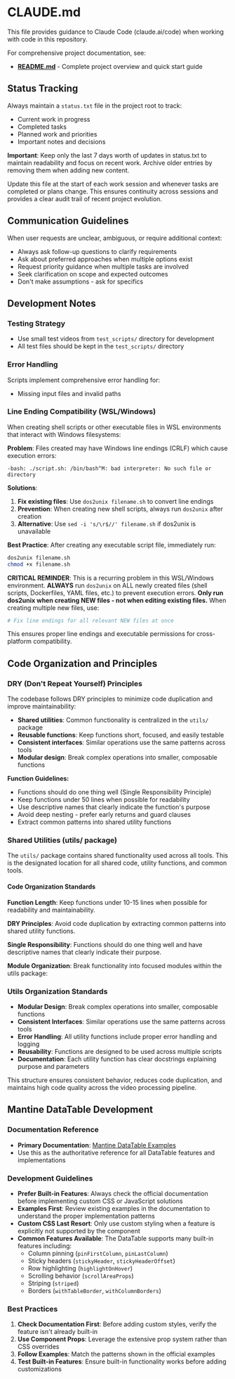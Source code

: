 # CLAUDE.md

This file provides guidance to Claude Code (claude.ai/code) when working with code in this repository.

For comprehensive project documentation, see:
- **[README.md](README.md)** - Complete project overview and quick start guide

## Status Tracking

Always maintain a `status.txt` file in the project root to track:
- Current work in progress
- Completed tasks
- Planned work and priorities
- Important notes and decisions

**Important**: Keep only the last 7 days worth of updates in status.txt to maintain readability and focus on recent work. Archive older entries by removing them when adding new content.

Update this file at the start of each work session and whenever tasks are completed or plans change. This ensures continuity across sessions and provides a clear audit trail of recent project evolution.

## Communication Guidelines

When user requests are unclear, ambiguous, or require additional context:
- Always ask follow-up questions to clarify requirements
- Ask about preferred approaches when multiple options exist
- Request priority guidance when multiple tasks are involved
- Seek clarification on scope and expected outcomes
- Don't make assumptions - ask for specifics

## Development Notes

### Testing Strategy
- Use small test videos from `test_scripts/` directory for development
- All test files should be kept in the `test_scripts/` directory

### Error Handling
Scripts implement comprehensive error handling for:
- Missing input files and invalid paths

### Line Ending Compatibility (WSL/Windows)
When creating shell scripts or other executable files in WSL environments that interact with Windows filesystems:

**Problem**: Files created may have Windows line endings (CRLF) which cause execution errors:
```
-bash: ./script.sh: /bin/bash^M: bad interpreter: No such file or directory
```

**Solutions**:
1. **Fix existing files**: Use `dos2unix filename.sh` to convert line endings
2. **Prevention**: When creating new shell scripts, always run `dos2unix` after creation
3. **Alternative**: Use `sed -i 's/\r$//' filename.sh` if dos2unix is unavailable

**Best Practice**: After creating any executable script file, immediately run:
```bash
dos2unix filename.sh
chmod +x filename.sh
```

**CRITICAL REMINDER**: This is a recurring problem in this WSL/Windows environment. **ALWAYS** run `dos2unix` on ALL newly created files (shell scripts, Dockerfiles, YAML files, etc.) to prevent execution errors. **Only run dos2unix when creating NEW files - not when editing existing files.** When creating multiple new files, use:
```bash
# Fix line endings for all relevant NEW files at once
```

This ensures proper line endings and executable permissions for cross-platform compatibility.

## Code Organization and Principles

### DRY (Don't Repeat Yourself) Principles
The codebase follows DRY principles to minimize code duplication and improve maintainability:

- **Shared utilities**: Common functionality is centralized in the `utils/` package
- **Reusable functions**: Keep functions short, focused, and easily testable
- **Consistent interfaces**: Similar operations use the same patterns across tools
- **Modular design**: Break complex operations into smaller, composable functions

**Function Guidelines:**
- Functions should do one thing well (Single Responsibility Principle)
- Keep functions under 50 lines when possible for readability
- Use descriptive names that clearly indicate the function's purpose
- Avoid deep nesting - prefer early returns and guard clauses
- Extract common patterns into shared utility functions

### Shared Utilities (utils/ package)

The `utils/` package contains shared functionality used across all tools. This is the designated location for all shared code, utility functions, and common tools.

#### Code Organization Standards
**Function Length**: Keep functions under 10-15 lines when possible for readability and maintainability.

**DRY Principles**: Avoid code duplication by extracting common patterns into shared utility functions.

**Single Responsibility**: Functions should do one thing well and have descriptive names that clearly indicate their purpose.

**Module Organization**: Break functionality into focused modules within the utils package:

### Utils Organization Standards
- **Modular Design**: Break complex operations into smaller, composable functions
- **Consistent Interfaces**: Similar operations use the same patterns across tools
- **Error Handling**: All utility functions include proper error handling and logging
- **Reusability**: Functions are designed to be used across multiple scripts
- **Documentation**: Each utility function has clear docstrings explaining purpose and parameters

This structure ensures consistent behavior, reduces code duplication, and maintains high code quality across the video processing pipeline.

## Mantine DataTable Development

### Documentation Reference
- **Primary Documentation**: [Mantine DataTable Examples](https://icflorescu.github.io/mantine-datatable/examples/)
- Use this as the authoritative reference for all DataTable features and implementations

### Development Guidelines
- **Prefer Built-in Features**: Always check the official documentation before implementing custom CSS or JavaScript solutions
- **Examples First**: Review existing examples in the documentation to understand the proper implementation patterns
- **Custom CSS Last Resort**: Only use custom styling when a feature is explicitly not supported by the component
- **Common Features Available**: The DataTable supports many built-in features including:
  - Column pinning (`pinFirstColumn`, `pinLastColumn`)
  - Sticky headers (`stickyHeader`, `stickyHeaderOffset`)
  - Row highlighting (`highlightOnHover`)
  - Scrolling behavior (`scrollAreaProps`)
  - Striping (`striped`)
  - Borders (`withTableBorder`, `withColumnBorders`)

### Best Practices
1. **Check Documentation First**: Before adding custom styles, verify the feature isn't already built-in
2. **Use Component Props**: Leverage the extensive prop system rather than CSS overrides
3. **Follow Examples**: Match the patterns shown in the official examples
4. **Test Built-in Features**: Ensure built-in functionality works before adding customizations
